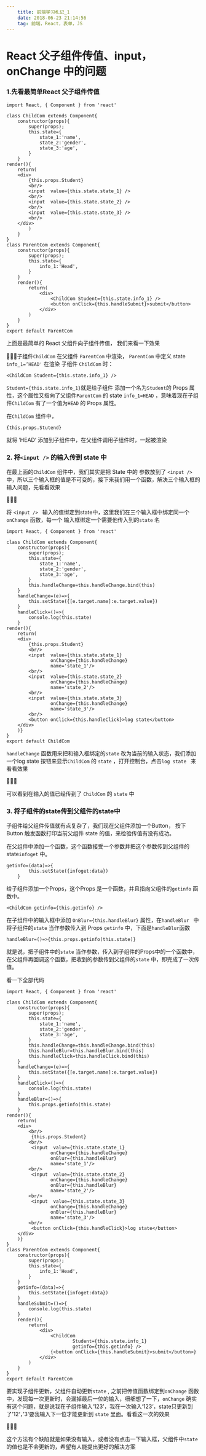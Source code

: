 ```yaml
---
    title: 前端学习札记_1
    date: 2018-06-23 21:14:56
    tag: 前端，React，表单，JS
---
```

# React 父子组件传值、input，onChange 中的问题

### 1.先看最简单React 父子组件传值

    import React, { Component } from 'react'
    
    class ChildCom extends Component{
        constructor(props){
            super(props);
            this.state={
                state_1:'name',
                state_2:'gender',
                state_3:'age',
            }
        }
    render(){
        return(
        <div>
            {this.props.Student}
            <br/>
            <input  value={this.state.state_1} />
            <br/>
            <input  value={this.state.state_2} />
            <br/>
            <input  value={this.state.state_3} />
            <br/>
        </div>
            )
        }    
    }
    class ParentCom extends Component{
        constructor(props){
            super(props);
            this.state={
                info_1:'Head',
            }
        }
        render(){
            return(
                <div>
                    <ChildCom Student={this.state.info_1} />
                    <button onClick={this.handleSubmit}>submit</button>
                </div>
            )
        }
    }
    export default ParentCom

上面是最简单的 React 父组件向子组件传值， 我们来看一下效果

子组件`ChildCom` 在父组件 `ParentCom` 中渲染， `ParentCom` 中定义 state `info_1=‘HEAD'` 在渲染 子组件 `ChildCom` 时：

    <ChildCom Student={this.state.info_1} />

`Student={this.state.info_1}`就是给子组件 添加一个名为`Student`的 Props 属性，这个属性又指向了父组件`ParentCom` 的 state `info_1=HEAD` ，意味着现在子组件`ChildCom` 有了一个值为`HEAD` 的 Props 属性。

在`ChildCom` 组件中，

    {this.props.Stutend}

就将 ’HEAD‘ 添加到子组件中，在父组件调用子组件时，一起被渲染

### 2. 将`<input />` 的输入传到 state 中

在最上面的`ChildCom` 组件中，我们其实是把 State 中的 参数放到了 `<input />` 中，所以三个输入框的值是不可变的，接下来我们用一个函数，解决三个输入框的输入问题，先看看效果



将 `<input /> ` 输入的值绑定到state中，这里我们在三个输入框中绑定同一个 `onChange` 函数，每一个 输入框绑定一个需要他传入到的`state` 名

    import React, { Component } from 'react'
    
    class ChildCom extends Component{
        constructor(props){
            super(props);
            this.state={
                state_1:'name',
                state_2:'gender',
                state_3:'age',
            }
            this.handleChange=this.handleChange.bind(this)
        }
        handleChange=(e)=>{
            this.setState({[e.target.name]:e.target.value})
        }
        handleClick=()=>{
            console.log(this.state)
        }
    render(){
        return(
        <div>
            {this.props.Student}
            <br/>
            <input  value={this.state.state_1} 
                    onChange={this.handleChange}
                    name='state_1'/>
            <br/>
            <input  value={this.state.state_2} 
                    onChange={this.handleChange}
                    name='state_2'/>
            <br/>
            <input  value={this.state.state_3} 
                    onChange={this.handleChange}
                    name='state_3'/>
            <br/>
            <button onClick={this.handleClick}>log state</button>
        </div>
        )}    
    }
    export default ChildCom

`handleChange` 函数用来把和输入框绑定的`state` 改为当前的输入状态，我们添加一个log state 按钮来显示`ChildCom` 的 `state` ，打开控制台，点击`log state ` 来看看效果



可以看到在输入的值已经传到了 `ChildCom` 的 `state` 中

### 3. 将子组件的state传到父组件的state中

子组件给父组件传值就有点复杂了，我们现在父组件添加一个Button， 按下Button 触发函数打印当前父组件 state 的值，来检验传值有没有成功。

在父组件中添加一个函数，这个函数接受一个参数并把这个参数传到父组件的state`infoget` 中。

    getinfo=(data)=>{
            this.setState({infoget:data})
        }

给子组件添加一个Props，这个Props 是一个函数，并且指向父组件的`getinfo` 函数中。

    <ChildCom getinfo={this.getinfo} />

在子组件中的输入框中添加 `OnBlur={this.handleBlur}` 属性，在`handleBlur ` 中将子组件的`state` 当作参数传入到 Props `getinfo` 中，下面是`handleBlur`函数

    handleBlur=()=>{this.props.getinfo(this.state)}

就是说，把子组件中的`state` 当作参数，传入到子组件的Props中的一个函数中，在父组件再回调这个函数，把收到的参数传到父组件的`state` 中，即完成了一次传值。

看一下全部代码

    import React, { Component } from 'react'
    
    class ChildCom extends Component{
        constructor(props){
            super(props);
            this.state={
                state_1:'name',
                state_2:'gender',
                state_3:'age',
            }
            this.handleChange=this.handleChange.bind(this)
            this.handleBlur=this.handleBlur.bind(this)
            this.handleClick=this.handleClick.bind(this)
        }
        handleChange=(e)=>{
            this.setState({[e.target.name]:e.target.value})
        }
        handleClick=()=>{
            console.log(this.state)
        }
        handleBlur=()=>{
            this.props.getinfo(this.state)
        }
    render(){
        return(
        <div>
            <br/>
             {this.props.Student}
            <br/>
             <input  value={this.state.state_1} 
                    onChange={this.handleChange}
                    onBlur={this.handleBlur}
                    name='state_1'/>
            <br/>
             <input  value={this.state.state_2} 
                    onChange={this.handleChange}
                    onBlur={this.handleBlur}
                    name='state_2'/>
            <br/>
             <input  value={this.state.state_3} 
                    onChange={this.handleChange}
                    onBlur={this.handleBlur}
                    name='state_3'/>
            <br/>
             <button onClick={this.handleClick}>log state</button>
        </div>
        )}    
    }
    class ParentCom extends Component{
        constructor(props){
            super(props);
            this.state={
                info_1:'Head',
            }
        }
        getinfo=(data)=>{
            this.setState({infoget:data})
        }
        handleSubmit=()=>{
            console.log(this.state)
        }
        render(){
            return(
                <div>
                    <ChildCom
                            Student={this.state.info_1} 
                            getinfo={this.getinfo} />
                    {<button onClick={this.handleSubmit}>submit</button>}
                </div>
            )
        }
    } 
    export default ParentCom

要实现子组件更新，父组件自动更新`state` , 之前把传值函数绑定到`onChange` 函数中，发现每一次更新时，会漏掉最后一位的输入，细细想了一下，`onChange` 确实有这个问题，就是说我在子组件输入‘123’，我在一次输入‘123‘，state只更新到了’12‘，’3‘要我输入下一位才能更新到 `state` 里面。看看这一次的效果



这个方法有个缺陷就是如果没有输入，或者没有点击一下输入框，父组件中`state`的值也是不会更新的，希望有人能提出更好的解决方案
